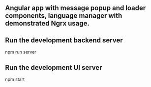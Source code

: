 ## Angular app with message popup and loader components, language manager with demonstrated Ngrx usage.

## Run the development backend server

npm run server


## Run the development UI server

npm start 


